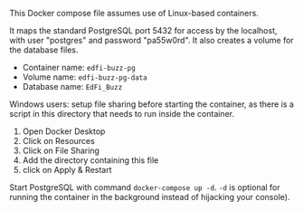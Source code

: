 This Docker compose file assumes use of Linux-based containers.

It maps the standard PostgreSQL port 5432 for access by the localhost, with user
"postgres" and password "pa55w0rd". It also creates a volume for the database files.

* Container name: `edfi-buzz-pg`
* Volume name: `edfi-buzz-pg-data`
* Database name: `EdFi_Buzz`

Windows users: setup file sharing before starting the container, as there is a script in this directory that needs to run inside the container.

1. Open Docker Desktop
2. Click on Resources
3. Click on File Sharing
4. Add the directory containing this file
5. click on Apply & Restart

Start PostgreSQL with command `docker-compose up -d`. `-d` is optional for
running the container in the background instead of hijacking your console).
